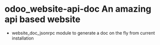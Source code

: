 odoo_website-api-doc An amazing api based website
====================

- website_doc_jsonrpc module to generate a doc on the fly from current installation
